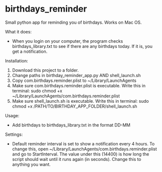 # birthdays_reminder
Small python app for reminding you of birthdays. Works on Mac OS.

What it does:
* When you login on your computer, the program checks birthdays_library.txt to see if there are any birthdays today. If it is, you get a notification.

Installation:
1) Download this project to a folder.
2) Change paths in birthday_reminder_app.py AND shell_launch.sh
3) Copy com.birthdays.reminder.plist to ~/Library/LaunchAgents
4) Make sure com.birthdays.reminder.plist is executable. Write this in terminal: sudo chmod +x ~/Library/LaunchAgents/com.birthdays.reminder.plist
5) Make sure shell_launch.sh is executable. Write this in terminal: sudo chmod +x /PATH/TO/BIRTHDAY_APP_FOLDER/shell_launch.sh

Usage:
* Add birthdays to birthdays_library.txt in the format DD-MM

Settings:
* Default reminder interval is set to show a notification every 4 hours. To change this, open ~/Library/LaunchAgents/com.birthdays.reminder.plist and go to <key>StartInterval</key>. The value under this (14400) is how long the script should wait until it runs again (in seconds). Change this to anything you want.